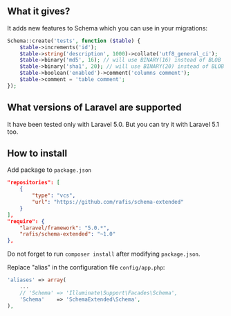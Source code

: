 What it gives?
--------------

It adds new features to Schema which you can use in your migrations:
```php
Schema::create('tests', function ($table) {
    $table->increments('id');
    $table->string('description', 1000)->collate('utf8_general_ci');
    $table->binary('md5', 16); // will use BINARY(16) instead of BLOB
    $table->binary('sha1', 20); // will use BINARY(20) instead of BLOB
    $table->boolean('enabled')->comment('columns comment');
    $table->comment = 'table comment';
});

```

What versions of Laravel are supported
--------------------------------------

It have been tested only with Laravel 5.0. But you can try it with Laravel 5.1 too.

How to install
--------------

Add package to `package.json`
```json
"repositories": [
    {
        "type": "vcs",
        "url": "https://github.com/rafis/schema-extended"
    }
],
"require": {
    "laravel/framework": "5.0.*",
    "rafis/schema-extended": "~1.0"
},
```

Do not forget to run `composer install` after modifying `package.json`.

Replace "alias" in the configuration file `config/app.php`:
```php
'aliases' => array(
    ...
    // 'Schema' => 'Illuminate\Support\Facades\Schema',
    'Schema'    => 'SchemaExtended\Schema',
),
```
